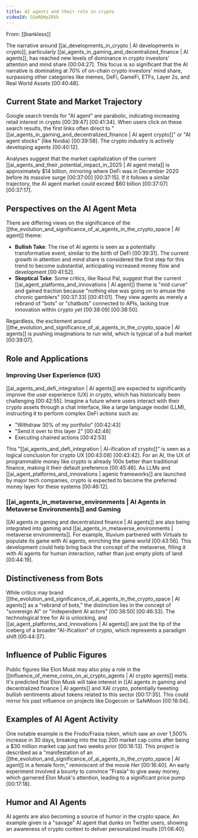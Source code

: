 ```yaml
---
title: AI agents and their role in crypto
videoId: CGeRQHpIRVk
---
```


From: [[bankless]] <br/> 

The narrative around [[ai_developments_in_crypto | AI developments in crypto]], particularly [[ai_agents_in_gaming_and_decentralized_finance | AI agents]], has reached new levels of dominance in crypto investors' attention and mind share <a class="yt-timestamp" data-t="00:04:27">[00:04:27]</a>. This focus is so significant that the AI narrative is dominating at 70% of on-chain crypto investors' mind share, surpassing other categories like memes, DeFi, GameFi, ETFs, Layer 2s, and Real World Assets <a class="yt-timestamp" data-t="00:40:48">[00:40:48]</a>.

## Current State and Market Trajectory

Google search trends for "AI agent" are parabolic, indicating increasing retail interest in crypto <a class="yt-timestamp" data-t="00:39:47">[00:39:47]</a> <a class="yt-timestamp" data-t="00:41:34">[00:41:34]</a>. When users click on these search results, the first links often direct to "[[ai_agents_in_gaming_and_decentralized_finance | AI agent crypto]]" or "AI agent stocks" (like Nvidia) <a class="yt-timestamp" data-t="00:39:58">[00:39:58]</a>. The crypto industry is actively developing agents <a class="yt-timestamp" data-t="00:40:12">[00:40:12]</a>.

Analyses suggest that the market capitalization of the current [[ai_agents_and_their_potential_impact_in_2025 | AI agent meta]] is approximately $14 billion, mirroring where DeFi was in December 2020 before its massive surge <a class="yt-timestamp" data-t="00:37:00">[00:37:00]</a> <a class="yt-timestamp" data-t="00:37:15">[00:37:15]</a>. If it follows a similar trajectory, the AI agent market could exceed $60 billion <a class="yt-timestamp" data-t="00:37:07">[00:37:07]</a> <a class="yt-timestamp" data-t="00:37:17">[00:37:17]</a>.

## Perspectives on the AI Agent Meta

There are differing views on the significance of the [[the_evolution_and_significance_of_ai_agents_in_the_crypto_space | AI agent]] theme:

*   **Bullish Take**: The rise of AI agents is seen as a potentially transformative event, similar to the birth of DeFi <a class="yt-timestamp" data-t="00:39:31">[00:39:31]</a>. The current growth in attention and mind share is considered the first step for this trend to become substantial, anticipating increased money flow and development <a class="yt-timestamp" data-t="00:41:52">[00:41:52]</a>.
*   **Skeptical Take**: Some critics, like Raoul Pal, suggest that the current [[ai_agent_platforms_and_innovations | AI agent]] theme is "mid curve" and gained traction because "nothing else was going on to amuse the chronic gamblers" <a class="yt-timestamp" data-t="00:37:33">[00:37:33]</a> <a class="yt-timestamp" data-t="00:41:00">[00:41:01]</a>. They view agents as merely a rebrand of "bots" or "chatbots" connected to APIs, lacking true innovation within crypto *yet* <a class="yt-timestamp" data-t="00:38:09">[00:38:09]</a> <a class="yt-timestamp" data-t="00:38:47">[00:38:50]</a>.

Regardless, the excitement around [[the_evolution_and_significance_of_ai_agents_in_the_crypto_space | AI agents]] is pushing imaginations to run wild, which is typical of a bull market <a class="yt-timestamp" data-t="00:39:02">[00:39:07]</a>.

## Role and Applications

### Improving User Experience (UX)

[[ai_agents_and_defi_integration | AI agents]] are expected to significantly improve the user experience (UX) in crypto, which has historically been challenging <a class="yt-timestamp" data-t="00:42:53">[00:42:55]</a>. Imagine a future where users interact with their crypto assets through a chat interface, like a large language model (LLM), instructing it to perform complex DeFi actions such as:
*   "Withdraw 30% of my portfolio" <a class="yt-timestamp" data-t="00:42:43">[00:42:43]</a>
*   "Send it over to this layer 2" <a class="yt-timestamp" data-t="00:42:48">[00:42:48]</a>
*   Executing chained actions <a class="yt-timestamp" data-t="00:42:51">[00:42:53]</a>

This "[[ai_agents_and_defi_integration | AI-ification of crypto]]" is seen as a logical conclusion for crypto UX <a class="yt-timestamp" data-t="00:43:08">[00:43:08]</a> <a class="yt-timestamp" data-t="00:43:40">[00:43:42]</a>. For an AI, the UX of programmable money like crypto is already 100x better than traditional finance, making it their default preference <a class="yt-timestamp" data-t="00:45:32">[00:45:46]</a>. As LLMs and [[ai_agent_platforms_and_innovations | agenic frameworks]] are launched by major tech companies, crypto is expected to become the preferred money layer for these systems <a class="yt-timestamp" data-t="00:46:07">[00:46:12]</a>.

### [[ai_agents_in_metaverse_environments | AI Agents in Metaverse Environments]] and Gaming

[[AI agents in gaming and decentralized finance | AI agents]] are also being integrated into gaming and [[ai_agents_in_metaverse_environments | metaverse environments]]. For example, Illuvium partnered with Virtuals to populate its game with AI agents, enriching the game world <a class="yt-timestamp" data-t="00:43:51">[00:43:56]</a>. This development could help bring back the concept of the metaverse, filling it with AI agents for human interaction, rather than just empty plots of land <a class="yt-timestamp" data-t="00:44:07">[00:44:19]</a>.

## Distinctiveness from Bots

While critics may brand [[the_evolution_and_significance_of_ai_agents_in_the_crypto_space | AI agents]] as a "rebrand of bots," the distinction lies in the concept of "sovereign AI" or "independent AI actors" <a class="yt-timestamp" data-t="00:38:47">[00:38:50]</a> <a class="yt-timestamp" data-t="00:46:28">[00:46:33]</a>. The technological tree for AI is unlocking, and [[ai_agent_platforms_and_innovations | AI agents]] are just the tip of the iceberg of a broader "AI-ification" of crypto, which represents a paradigm shift <a class="yt-timestamp" data-t="00:44:22">[00:44:37]</a>.

## Influence of Public Figures

Public figures like Elon Musk may also play a role in the [[influence_of_meme_coins_on_ai_crypto_agents | AI crypto agents]] meta. It's predicted that Elon Musk will take interest in [[AI agents in gaming and decentralized finance | AI agents]] and XAI crypto, potentially tweeting bullish sentiments about tokens related to this sector <a class="yt-timestamp" data-t="00:17:22">[00:17:35]</a>. This could mirror his past influence on projects like Dogecoin or SafeMoon <a class="yt-timestamp" data-t="00:17:55">[00:18:04]</a>.

## Examples of AI Agent Activity

One notable example is the Frodo/Frasia token, which saw an over 1,500% increase in 30 days, breaking into the top 200 market cap coins after being a $30 million market cap just two weeks prior <a class="yt-timestamp" data-t="00:16:04">[00:16:13]</a>. This project is described as a "manifestation of an [[the_evolution_and_significance_of_ai_agents_in_the_crypto_space | AI agent]] in a female form," reminiscent of the movie *Her* <a class="yt-timestamp" data-t="00:16:32">[00:16:40]</a>. An early experiment involved a bounty to convince "Frasia" to give away money, which garnered Elon Musk's attention, leading to a significant price pump <a class="yt-timestamp" data-t="00:16:48">[00:17:18]</a>.

## Humor and AI Agents

AI agents are also becoming a source of humor in the crypto space. An example given is a "savage" AI agent that dunks on Twitter users, showing an awareness of crypto context to deliver personalized insults <a class="yt-timestamp" data-t="01:05:37">[01:06:40]</a>.